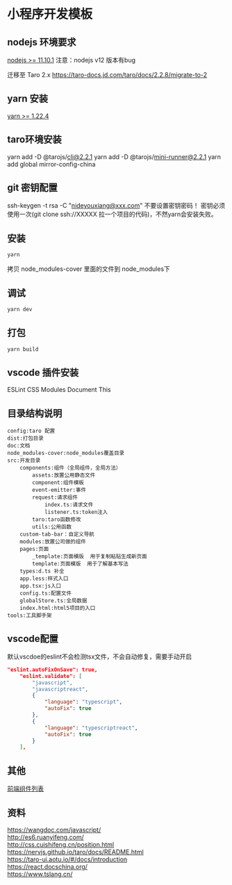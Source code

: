 # 小程序开发模板

## nodejs 环境要求

[nodejs >= 11.10.1](https://nodejs.org/dist/v11.15.0/)
注意：nodejs v12 版本有bug

迁移至 Taro 2.x <https://taro-docs.jd.com/taro/docs/2.2.8/migrate-to-2>

## yarn 安装

[yarn >= 1.22.4](https://classic.yarnpkg.com/en/docs/install)

## taro环境安装

yarn add -D @tarojs/cli@2.2.1
yarn add -D @tarojs/mini-runner@2.2.1
yarn add global mirror-config-china  


## git 密钥配置

ssh-keygen -t rsa -C "nideyouxiang@xxx.com"
不要设置密钥密码！
密钥必须使用一次(git clone ssh://XXXXX 拉一个项目的代码)，不然yarn会安装失败。

## 安装

```sh
yarn
```
拷贝 node_modules-cover 里面的文件到 node_modules下

## 调试

```sh
yarn dev
```

## 打包

```sh
yarn build
```

## vscode 插件安装

ESLint
CSS Modules
Document This

## 目录结构说明

```text
config:taro 配置  
dist:打包目录  
doc:文档  
node_modules-cover:node_modules覆盖目录  
src:开发目录  
    components:组件（全局组件，全局方法）  
        assets:放置公用静态文件  
        component:组件模板  
        event-emitter:事件  
        request:请求组件  
            index.ts:请求文件  
            listener.ts:token注入  
        taro:taro函数修改  
        utils:公用函数  
    custom-tab-bar：自定义导航
    modules:放置公司做的组件
    pages:页面  
        _template:页面模版  用于复制粘贴生成新页面
        template:页面模版  用于了解基本写法
    types:d.ts 补全
    app.less:样式入口  
    app.tsx:js入口  
    config.ts:配置文件  
    globalStore.ts:全局数据
    index.html:html5项目的入口
tools:工具脚手架
```

## vscode配置

默认vscdoe的eslint不会检测tsx文件，不会自动修复，需要手动开启

```json
"eslint.autoFixOnSave": true,
    "eslint.validate": [
        "javascript",
        "javascriptreact",
        {
            "language": "typescript",
            "autoFix": true
        },
        {
            "language": "typescriptreact",
            "autoFix": true
        }
    ],
```

## 其他

[前端组件列表](https://git.f.wmeimob.com/Frontend/front-end-catalog/src/master/project.md)

## 资料

<https://wangdoc.com/javascript/>  
<http://es6.ruanyifeng.com/>  
<http://css.cuishifeng.cn/position.html>  
<https://nervjs.github.io/taro/docs/README.html>  
<https://taro-ui.aotu.io/#/docs/introduction>  
<https://react.docschina.org/>  
<https://www.tslang.cn/>  
